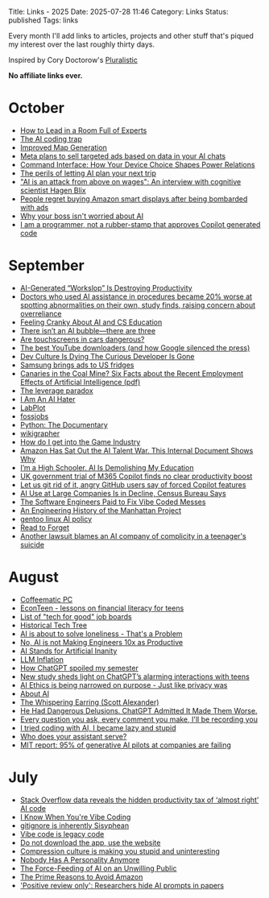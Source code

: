 Title: Links - 2025
Date: 2025-07-28 11:46
Category: Links
Status: published
Tags: links

Every month I'll add links to articles, projects and other stuff that's piqued my interest over the last roughly thirty days. 

Inspired by Cory Doctorow's [Pluralistic](https://pluralistic.net/) 

**No affiliate links ever.**
# October
- [How to Lead in a Room Full of Experts](https://idiallo.com/blog/how-to-lead-in-a-room-full-of-experts)
- [The AI coding trap](https://chrisloy.dev/post/2025/09/28/the-ai-coding-trap)
- [Improved Map Generation](https://civilization.2k.com/civ-vii/from-the-devs/map-generation/)
- [Meta plans to sell targeted ads based on data in your AI chats](https://techcrunch.com/2025/10/01/meta-plans-to-sell-targeted-ads-based-on-data-in-your-ai-chats/)
- [Command Interface: How Your Device Choice Shapes Power Relations](https://zakelfassi.com/command-interface-device-power)
- [The perils of letting AI plan your next trip](https://www.bbc.com/travel/article/20250926-the-perils-of-letting-ai-plan-your-next-trip)
- ["AI is an attack from above on wages": An interview with cognitive scientist Hagen Blix](https://www.bloodinthemachine.com/p/ai-is-an-attack-from-above-on-wages)
- [People regret buying Amazon smart displays after being bombarded with ads](https://arstechnica.com/gadgets/2025/10/people-regret-buying-amazon-smart-displays-after-being-bombarded-with-ads/)
- [Why your boss isn't worried about AI](https://boydkane.com/essays/boss)
- [I am a programmer, not a rubber-stamp that approves Copilot generated code](https://prahladyeri.github.io/blog/2025/10/i-am-a-programmer.html)
# September
- [AI-Generated “Workslop” Is Destroying Productivity](https://hbr.org/2025/09/ai-generated-workslop-is-destroying-productivity)
- [Doctors who used AI assistance in procedures became 20% worse at spotting abnormalities on their own, study finds, raising concern about overreliance](https://fortune.com/2025/08/26/ai-overreliance-doctor-procedure-study/)
- [Feeling Cranky About AI and CS Education](https://cacm.acm.org/blogcacm/feeling-cranky-about-ai-and-cs-education/)
- [There isn’t an AI bubble—there are three](https://www.fastcompany.com/91400857/there-isnt-an-ai-bubble-there-are-three-ai-bu)
- [Are touchscreens in cars dangerous?](https://www.economist.com/science-and-technology/2025/09/19/are-touchscreens-in-cars-dangerous)
- [The best YouTube downloaders (and how Google silenced the press)](https://windowsread.me/p/best-youtube-downloaders)
- [Dev Culture Is Dying The Curious Developer Is Gone](https://dayvster.com/blog/dev-culture-is-dying-the-curious-developer-is-gone/)
- [Samsung brings ads to US fridges](https://www.theverge.com/news/780757/samsung-brings-ads-to-us-fridges)
- [Canaries in the Coal Mine? Six Facts about the Recent Employment Effects of Artificial Intelligence (pdf)](https://digitaleconomy.stanford.edu/wp-content/uploads/2025/08/Canaries_BrynjolfssonChandarChen.pdf)
- [The leverage paradox](https://www.indiehackers.com/post/lifestyle/the-leverage-paradox-ksRiX6y6W7NzfBE57dzt)
- [I Am An AI Hater](https://anthonymoser.github.io/writing/ai/haterdom/2025/08/26/i-am-an-ai-hater.html)
- [LabPlot](https://labplot.org/)
- [fossjobs](https://www.fossjobs.net/)
- [Python: The Documentary](https://www.youtube.com/watch?app=desktop&v=GfH4QL4VqJ0)
- [wikigrapher](https://wikigrapher.com/paths)
- [How do I get into the Game Industry](https://garry.net/posts/how-do-i-get-into-the-game-industry)
- [Amazon Has Sat Out the AI Talent War. This Internal Document Shows Why](https://www.businessinsider.com/amazon-ai-talent-wars-internal-document-2025-8)
- [I’m a High Schooler. AI Is Demolishing My Education](https://www.theatlantic.com/technology/archive/2025/09/high-school-student-ai-education/684088/)
- [UK government trial of M365 Copilot finds no clear productivity boost](https://www.theregister.com/2025/09/04/m365_copilot_uk_government/)
- [Let us git rid of it, angry GitHub users say of forced Copilot features](https://www.theregister.com/2025/09/05/github_copilot_complaints/)
- [AI Use at Large Companies Is in Decline, Census Bureau Says](https://gizmodo.com/ai-adoption-declining-at-large-companies-2000655693)
- [The Software Engineers Paid to Fix Vibe Coded Messes](https://www.404media.co/the-software-engineers-paid-to-fix-vibe-coded-messes/)
- [An Engineering History of the Manhattan Project](https://www.construction-physics.com/p/an-engineering-history-of-the-manhattan)
- [gentoo linux AI policy](https://wiki.gentoo.org/wiki/Project:Council/AI_policy)
- [Read to Forget](https://mo42.bearblog.dev/read-to-forget/)
- [Another lawsuit blames an AI company of complicity in a teenager's suicide](https://www.engadget.com/ai/another-lawsuit-blames-an-ai-company-of-complicity-in-a-teenagers-suicide-184529475.html)
# August 
- [Coffeematic PC](https://www.dougmacdowell.com/coffeematic-pc.html)
- [EconTeen - lessons on financial literacy for teens](https://econteen.com/)
- [List of "tech for good" job boards](https://evanhahn.com/list-of-tech-for-good-job-boards/)
- [Historical Tech Tree](https://www.historicaltechtree.com/)
- [AI is about to solve loneliness - That's a Problem](https://www.newyorker.com/magazine/2025/07/21/ai-is-about-to-solve-loneliness-thats-a-problem)
- [No, AI is not Making Engineers 10x as Productive](https://colton.dev/blog/curing-your-ai-10x-engineer-imposter-syndrome/)
- [AI Stands for Artificial Inanity](https://lambdaland.org/posts/2025-08-04_artifical_inanity/)
- [LLM Inflation](https://tratt.net/laurie/blog/2025/llm_inflation.html)
- [How ChatGPT spoiled my semester](https://benborgers.com/chatgpt-semester)
- [New study sheds light on ChatGPT’s alarming interactions with teens](https://apnews.com/article/chatgpt-study-harmful-advice-teens-c569cddf28f1f33b36c692428c2191d4)
- [AI Ethics is being narrowed on purpose - Just like privacy was](https://nimishg.substack.com/p/ai-ethics-is-being-narrowed-on-purpose)
- [About AI](https://priver.dev/blog/ai/about-ai/)
- [The Whispering Earring (Scott Alexander)](https://croissanthology.com/earring)
- [He Had Dangerous Delusions. ChatGPT Admitted It Made Them Worse.](https://www.wsj.com/tech/ai/chatgpt-chatbot-psychology-manic-episodes-57452d14)
- [Every question you ask, every comment you make, I'll be recording you](https://www.theregister.com/2025/08/18/opinion_column_ai_surveillance/)
- [I tried coding with AI, I became lazy and stupid](https://thomasorus.com/i-tried-coding-with-ai-i-became-lazy-and-stupid)
- [Who does your assistant serve?](https://xeiaso.net/blog/2025/who-assistant-serve/)
- [MIT report: 95% of generative AI pilots at companies are failing](https://fortune.com/2025/08/18/mit-report-95-percent-generative-ai-pilots-at-companies-failing-cfo/)

# July
- [Stack Overflow data reveals the hidden productivity tax of ‘almost right’ AI code](https://venturebeat.com/ai/stack-overflow-data-reveals-the-hidden-productivity-tax-of-almost-right-ai-code/)
- [I Know When You're Vibe Coding](https://alexkondov.com/i-know-when-youre-vibe-coding/)
- [gitignore is inherently Sisyphean](https://rgbcu.be/blog/gitignore/)
- [Vibe code is legacy code](https://blog.val.town/vibe-code)
- [Do not download the app, use the website](https://idiallo.com/blog/dont-download-apps)
- [Compression culture is making you stupid and uninteresting](https://maalvika.substack.com/p/compression-culture-is-making-you)
- [Nobody Has A Personality Anymore](https://www.freyaindia.co.uk/p/nobody-has-a-personality-anymore)
- [The Force-Feeding of AI on an Unwilling Public](https://www.honest-broker.com/p/the-force-feeding-of-ai-on-an-unwilling)
- [The Prime Reasons to Avoid Amazon](https://blog.thenewoil.org/the-prime-reasons-to-avoid-amazon)
- ['Positive review only': Researchers hide AI prompts in papers](https://asia.nikkei.com/Business/Technology/Artificial-intelligence/Positive-review-only-Researchers-hide-AI-prompts-in-papers)